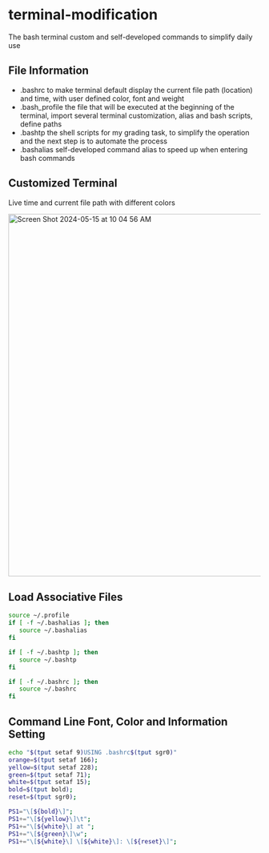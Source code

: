 # terminal-modification

The bash terminal custom and self-developed commands to simplify daily use

## File Information

- .bashrc             to make terminal default display the current file path (location) and time, with user defined color, font and weight
- .bash_profile       the file that will be executed at the beginning of the terminal, import several terminal customization, alias and bash scripts, define paths
- .bashtp             the shell scripts for my grading task, to simplify the operation and the next step is to automate the process
- .bashalias          self-developed command alias to speed up when entering bash commands

## Customized Terminal 

Live time and current file path with different colors

<img width="724" alt="Screen Shot 2024-05-15 at 10 04 56 AM" src="https://github.com/James-Z-Zhang00/terminal-customization/assets/144994336/a26f5c32-8796-4eda-a28b-ecff351326cc">

## Load Associative Files

```bash
source ~/.profile
if [ -f ~/.bashalias ]; then
   source ~/.bashalias
fi

if [ -f ~/.bashtp ]; then
   source ~/.bashtp
fi

if [ -f ~/.bashrc ]; then
   source ~/.bashrc
fi
```

## Command Line Font, Color and Information Setting

```bash
echo "$(tput setaf 9)USING .bashrc$(tput sgr0)"
orange=$(tput setaf 166);
yellow=$(tput setaf 228);
green=$(tput setaf 71);
white=$(tput setaf 15);
bold=$(tput bold);
reset=$(tput sgr0);

PS1="\[${bold}\]";
PS1+="\[${yellow}\]\t";
PS1+="\[${white}\] at ";
PS1+="\[${green}\]\w";
PS1+="\[${white}\] \[${white}\]: \[${reset}\]";
```
